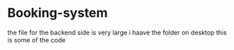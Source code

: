 # Booking-system
the file for the backend side is very large i haave the folder on desktop this is some of the code 
